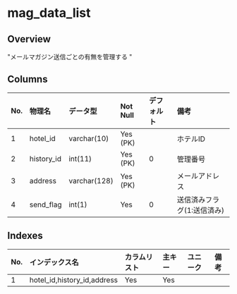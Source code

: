 # mag_data_list

## Overview

"メールマガジン送信ごとの有無を管理する
"

## Columns

|No.|物理名|データ型|Not Null|デフォルト|備考|
|:--|:--|:--|:--|:--|:--|
|1|hotel_id|varchar(10)|Yes (PK)||ホテルID|
|2|history_id|int(11)|Yes (PK)|0|管理番号|
|3|address|varchar(128)|Yes (PK)||メールアドレス|
|4|send_flag|int(1)|Yes|0|送信済みフラグ(1:送信済み)|

## Indexes

|No.|インデックス名|カラムリスト|主キー|ユニーク|備考|
|:--|:--|:--|:--|:--|:--|
|1|hotel_id,history_id,address|Yes|Yes||
